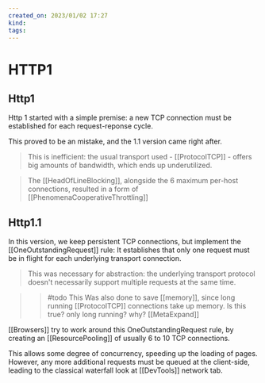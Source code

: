 ```yaml
---
created_on: 2023/01/02 17:27
kind:
tags:
---
```


# HTTP1

## Http1

Http 1 started with a simple premise: a new TCP connection must be established for each request-reponse cycle.

This proved to be an mistake, and the 1.1 version came right after.

> This is inefficient: the usual transport used - [[ProtocolTCP]] - offers big amounts of bandwidth, which ends up underutilized.

> The [[HeadOfLineBlocking]], alongside the 6 maximum per-host connections, resulted in a form of [[PhenomenaCooperativeThrottling]]

## Http1.1

In this version, we keep persistent TCP connections, but implement the [[OneOutstandingRequest]] rule: It establishes that only one request must be in flight for each underlying transport connection.

> This was necessary for abstraction: the underlying transport protocol doesn't necessarily support multiple requests at the same time.

>> #todo
     This Was  also done to save [[memory]], since long running [[ProtocolTCP]] connections take up memory.
     Is this true? only long running? why? [[MetaExpand]]

[[Browsers]] try to work around this OneOutstandingRequest rule, by creating an [[ResourcePooling]] of usually 6 to 10 TCP connections.

This allows some degree of concurrency, speeding up the loading of pages. However, any more additional requests must be queued at the client-side, leading to the classical waterfall look at [[DevTools]] network tab.
